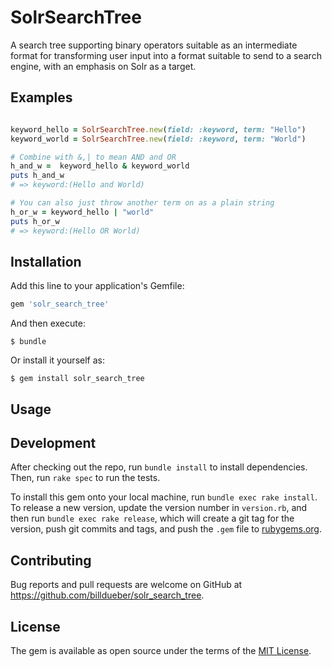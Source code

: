 # SolrSearchTree

A search tree supporting binary operators suitable as an intermediate format for
transforming user input into a format suitable to send to a search engine, with
an emphasis on Solr as a target.

## Examples

```ruby

keyword_hello = SolrSearchTree.new(field: :keyword, term: "Hello")
keyword_world = SolrSearchTree.new(field: :keyword, term: "World")

# Combine with &,| to mean AND and OR
h_and_w =  keyword_hello & keyword_world
puts h_and_w
# => keyword:(Hello and World)

# You can also just throw another term on as a plain string
h_or_w = keyword_hello | "world"
puts h_or_w
# => keyword:(Hello OR World)

```


 

## Installation

Add this line to your application's Gemfile:

```ruby
gem 'solr_search_tree'
```

And then execute:

    $ bundle

Or install it yourself as:

    $ gem install solr_search_tree

## Usage

## Development

After checking out the repo, run `bundle install` to install dependencies. 
Then, run `rake spec` to run the tests. 

To install this gem onto your local machine, run `bundle exec rake install`. 
To release a new version, update the version number in `version.rb`, 
and then run `bundle exec rake release`, 
which will 
  create a git tag for the version,
   push git commits and tags, 
   and push the `.gem` file to [rubygems.org](https://rubygems.org).

## Contributing

Bug reports and pull requests are welcome on GitHub at https://github.com/billdueber/solr_search_tree.

## License

The gem is available as open source under the terms of the [MIT License](https://opensource.org/licenses/MIT).

